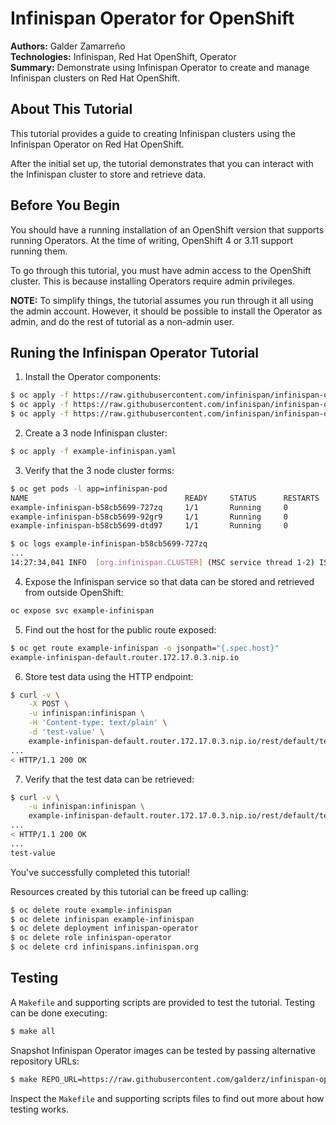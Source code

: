 Infinispan Operator for OpenShift
=================================
**Authors:** Galder Zamarreño  
**Technologies:** Infinispan, Red Hat OpenShift, Operator  
**Summary:** Demonstrate using Infinispan Operator to create and manage Infinispan clusters on Red Hat OpenShift.   

About This Tutorial
-------------------
This tutorial provides a guide to creating Infinispan clusters using the Infinispan Operator on Red Hat OpenShift.

After the initial set up, the tutorial demonstrates that you can interact with the Infinispan cluster to store and retrieve data.

Before You Begin
----------------
You should have a running installation of an OpenShift version that supports running Operators.
At the time of writing, OpenShift 4 or 3.11 support running them.

To go through this tutorial, you must have admin access to the OpenShift cluster.
This is because installing Operators require admin privileges.

**NOTE:** To simplify things, the tutorial assumes you run through it all using the admin account.
However, it should be possible to install the Operator as admin, and do the rest of tutorial as a non-admin user. 

Runing the Infinispan Operator Tutorial
---------------------------------------
1. Install the Operator components:
```bash
$ oc apply -f https://raw.githubusercontent.com/infinispan/infinispan-operator/0.1.0/deploy/rbac.yaml
$ oc apply -f https://raw.githubusercontent.com/infinispan/infinispan-operator/0.1.0/deploy/operator.yaml
$ oc apply -f https://raw.githubusercontent.com/infinispan/infinispan-operator/0.1.0/deploy/crd.yaml
``` 

2. Create a 3 node Infinispan cluster:
```bash
$ oc apply -f example-infinispan.yaml
```

3. Verify that the 3 node cluster forms:
```bash
$ oc get pods -l app=infinispan-pod
NAME                                   READY     STATUS      RESTARTS   AGE
example-infinispan-b58cb5699-727zq     1/1       Running     0          46m
example-infinispan-b58cb5699-92gr9     1/1       Running     0          46m
example-infinispan-b58cb5699-dtd97     1/1       Running     0          46m

$ oc logs example-infinispan-b58cb5699-727zq
...
14:27:34,041 INFO  [org.infinispan.CLUSTER] (MSC service thread 1-2) ISPN000094: Received new cluster view for channel cluster: [example-infinispan-b58cb5699-dtd97|2] (3) [example-infinispan-b58cb5699-dtd97, example-infinispan-b58cb5699-92gr9, example-infinispan-b58cb5699-727zq]
```

4. Expose the Infinispan service so that data can be stored and retrieved from outside OpenShift:
```bash
oc expose svc example-infinispan
```

5. Find out the host for the public route exposed:
```bash
$ oc get route example-infinispan -o jsonpath="{.spec.host}"
example-infinispan-default.router.172.17.0.3.nip.io
```

6. Store test data using the HTTP endpoint:
```bash
$ curl -v \
    -X POST \
    -u infinispan:infinispan \
    -H 'Content-type: text/plain' \
    -d 'test-value' \
    example-infinispan-default.router.172.17.0.3.nip.io/rest/default/test-key
...
< HTTP/1.1 200 OK
```

7. Verify that the test data can be retrieved:
```bash
$ curl -v \
    -u infinispan:infinispan \
    example-infinispan-default.router.172.17.0.3.nip.io/rest/default/test-key
...
< HTTP/1.1 200 OK
...
test-value
```

  You've successfully completed this tutorial!

  Resources created by this tutorial can be freed up calling:

  ```bash
  $ oc delete route example-infinispan
  $ oc delete infinispan example-infinispan
  $ oc delete deployment infinispan-operator
  $ oc delete role infinispan-operator
  $ oc delete crd infinispans.infinispan.org
  ```

Testing
-------
A `Makefile` and supporting scripts are provided to test the tutorial.
Testing can be done executing:

```bash
$ make all
```

Snapshot Infinispan Operator images can be tested by passing alternative repository URLs:

```bash
$ make REPO_URL=https://raw.githubusercontent.com/galderz/infinispan-operator/t_release all
```

Inspect the `Makefile` and supporting scripts files to find out more about how testing works. 
